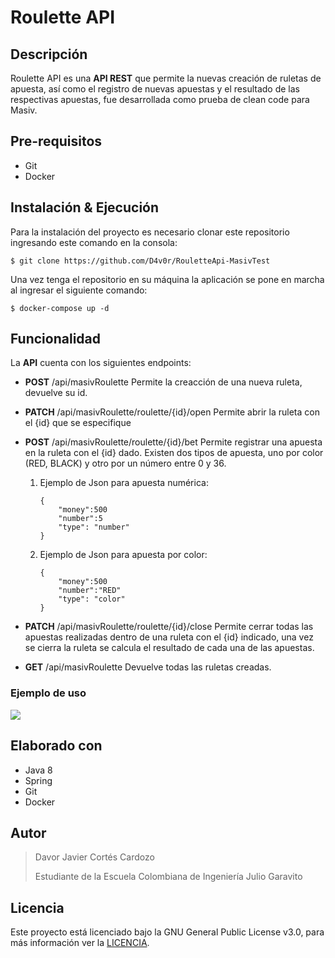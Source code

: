 # Roulette API 

## Descripción

Roulette API es una **API REST** que permite la nuevas creación de ruletas de apuesta, así como el registro de nuevas apuestas y el resultado de las respectivas apuestas, fue desarrollada como prueba de clean code para Masiv. 

## Pre-requisitos
+ Git
+ Docker

## Instalación & Ejecución

Para la instalación del proyecto es necesario clonar este repositorio ingresando este comando en la consola:

```
$ git clone https://github.com/D4v0r/RouletteApi-MasivTest
```

Una vez tenga el repositorio en su máquina la aplicación se pone en marcha al ingresar el siguiente comando:

```
$ docker-compose up -d
```

## Funcionalidad

La **API** cuenta con los siguientes endpoints:

+ **POST** /api/masivRoulette 
    Permite la creacción de una nueva ruleta, devuelve su id.

+ **PATCH** /api/masivRoulette/roulette/{id}/open
    Permite abrir la ruleta con el {id} que se especifique

+ **POST** /api/masivRoulette/roulette/{id}/bet
    Permite registrar una apuesta en la ruleta con el {id} dado.
    Existen dos tipos de apuesta, uno por color (RED, BLACK) y otro por un número entre 0 y 36.
    
    1.  Ejemplo de Json para apuesta numérica:
        ```
        {
            "money":500
            "number":5
            "type": "number"
        }
        ```
        
    2.  Ejemplo de Json para apuesta por color:
        ```
        {
            "money":500
            "number":"RED"
            "type": "color"
        }
        ```
    

+ **PATCH** /api/masivRoulette/roulette/{id}/close
    Permite cerrar todas las apuestas realizadas dentro de una ruleta con el {id} indicado, una vez se cierra la ruleta se calcula el resultado de cada una de las apuestas.

+ **GET** /api/masivRoulette
    Devuelve todas las ruletas creadas.

### Ejemplo de uso

   ![](https://media.discordapp.net/attachments/748248118214262955/790698900902117396/Captura.png?width=789&height=701)

## Elaborado con 

+   Java 8
+   Spring
+   Git
+   Docker

## Autor

> Davor Javier Cortés Cardozo
>
> Estudiante de la Escuela Colombiana de Ingeniería Julio Garavito

## Licencia

Este proyecto está licenciado bajo la GNU General Public License v3.0, para más información ver la [LICENCIA](LICENSE.txt).
